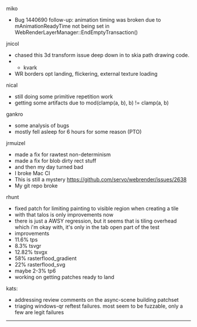 miko
* Bug 1440690 follow-up: animation timing was broken due to mAnimationReadyTime not being set in WebRenderLayerManager::EndEmptyTransaction()



jnicol
* chased this 3d transform issue deep down in to skia path drawing code.
* * kvark
* WR borders opt landing, flickering, external texture loading



nical
* still doing some primitive repetition work
* getting some artifacts due to mod(clamp(a, b), b) != clamp(a, b)



gankro
* some analysis of bugs
* mostly fell asleep for 6 hours for some reason (PTO)



jrmuizel
* made a fix for rawtest non-determinism
* made a fix for blob dirty rect stuff
* and then my day turned bad
* I broke Mac CI
* This is still a mystery https://github.com/servo/webrender/issues/2638
* My git repo broke



rhunt
* fixed patch for limiting painting to visible region when creating a tile
* with that talos is only improvements now
* there is just a AWSY regression, but it seems that is tiling overhead which i'm okay with, it's only in the tab open part of the test
* improvements
* 11.6% tps
* 8.3% tsvgr
* 12.82% tsvgx
* 58% rasterflood_gradient
* 22% rasterflood_svg
* maybe 2-3% tp6
* working on getting patches ready to land



kats:
* addressing review comments on the async-scene building patchset
* triaging windows-qr reftest failures. most seem to be fuzzable, only a few are legit failures

________________


